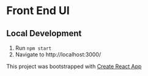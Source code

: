 # Front End UI

## Local Development 

1. Run `npm start`
2. Navigate to http://localhost:3000/


This project was bootstrapped with [Create React App](https://github.com/facebookincubator/create-react-app)